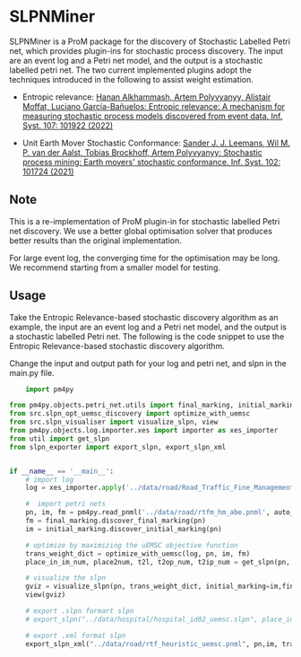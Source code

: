 # SLPNMiner

SLPNMiner is a ProM package for the discovery of Stochastic Labelled Petri net, which provides plugin-ins for stochastic process discovery. The input are an event log and a Petri net model, and the output is a stochastic labelled petri net. The two current implemented plugins adopt the techniques introduced in the following to assist weight estimation. 

* Entropic relevance:
[Hanan Alkhammash, Artem Polyvyanyy, Alistair Moffat, Luciano García-Bañuelos: Entropic relevance: A mechanism for measuring stochastic process models discovered from event data. Inf. Syst. 107: 101922 (2022)](https://www.sciencedirect.com/science/article/pii/S0306437921001277)

* Unit Earth Mover Stochastic Conformance:
[Sander J. J. Leemans, Wil M. P. van der Aalst, Tobias Brockhoff, Artem Polyvyanyy: Stochastic process mining: Earth movers' stochastic conformance. Inf. Syst. 102: 101724 (2021)](https://www.sciencedirect.com/science/article/pii/S0306437921001277)

## Note
This is a re-implementation of ProM plugin-in for stochastic labelled Petri net discovery. We use a better global optimisation solver that produces better results than the original implementation.

For large event log, the converging time for the optimisation may be long. We recommend starting from a smaller model for testing.

## Usage
Take the Entropic Relevance-based stochastic discovery algorithm as an example, the input are an event log and a Petri net model, and the output is a stochastic labelled Petri net. The following is the code snippet to use the Entropic Relevance-based stochastic discovery algorithm. 

Change the input and output path for your log and petri net, and slpn in the main.py file.

```python
    import pm4py

from pm4py.objects.petri_net.utils import final_marking, initial_marking
from src.slpn_opt_uemsc_discovery import optimize_with_uemsc
from src.slpn_visualiser import visualize_slpn, view
from pm4py.objects.log.importer.xes import importer as xes_importer
from util import get_slpn
from slpn_exporter import export_slpn, export_slpn_xml


if __name__ == '__main__':
    # import log
    log = xes_importer.apply('../data/road/Road_Traffic_Fine_Management_Process.xes')

    #  import petri nets
    pn, im, fm = pm4py.read_pnml('../data/road/rtfm_hm_abe.pnml', auto_guess_final_marking=True)
    fm = final_marking.discover_final_marking(pn)
    im = initial_marking.discover_initial_marking(pn)

    # optimize by maximizing the uEMSC objective function
    trans_weight_dict = optimize_with_uemsc(log, pn, im, fm)
    place_in_im_num, place2num, t2l, t2op_num, t2ip_num = get_slpn(pn, im)

    # visualize the slpn
    gviz = visualize_slpn(pn, trans_weight_dict, initial_marking=im,final_marking=fm)
    view(gviz)

    # export .slpn formart slpn
    # export_slpn("../data/hospital/hospital_id02_uemsc.slpn", place_in_im_num, place2num, t2l, t2ip_num, t2op_num, trans_weight_dict)

    # export .xml format slpn
    export_slpn_xml("../data/road/rtf_heuristic_uemsc.pnml", pn,im, trans_weight_dict)
```
